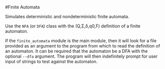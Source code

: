 #Finite Automata

Simulates deterministic and nondeterministic finite automata.

Use the `NFA` (or `DFA`) class with the (Q,Σ,δ,q0,F) definition of a finite automaton.

If the `finite_automata` module is the main module, then it will look for a file provided as an argument to the program from which to read the definition of an automaton. It can be required that the automaton be a DFA with the optional `--dfa` argument. The program will then indefinitely prompt for user input of strings to test against the automaton.
